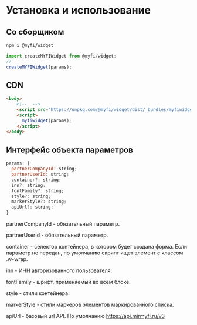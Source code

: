 # Установка и использование

## Со сборщиком

```bash
npm i @myfi/widget
```

```js
import createMYFIWidget from @myfi/widget;
//
createMYFIWidget(params);
```

## CDN

```html
<body>
    <!--  -->
    <script src="https://unpkg.com/@myfi/widget/dist/_bundles/myfiwidget.js"></script>
    <script>
      myfiwidget(params);
    </script>
</body>
```

## Интерфейс объекта параметров

```js
params: {
  partnerCompanyId: string;
  partnerUserId: string;
  container?: string;
  inn?: string;
  fontFamily?: string;
  style?: string;
  markerStyle?: string;
  apiUrl?: string;
}
```

partnerCompanyId - обязательный параметр.

partnerUserId - обязательный параметр.

container - селектор контейнера, в котором будет создана форма. Если параметр не передан, по умолчанию скрипт ищет элемент с классом .w-wrap.

inn - ИНН авторизованного пользователя.

fontFamily - шрифт, применяемый во всем блоке.

style - стили контейнера.

markerStyle - стили маркеров элементов маркированного списка.

apiUrl - базовый url API. По умолчанию https://api.mirmyfi.ru/v3
